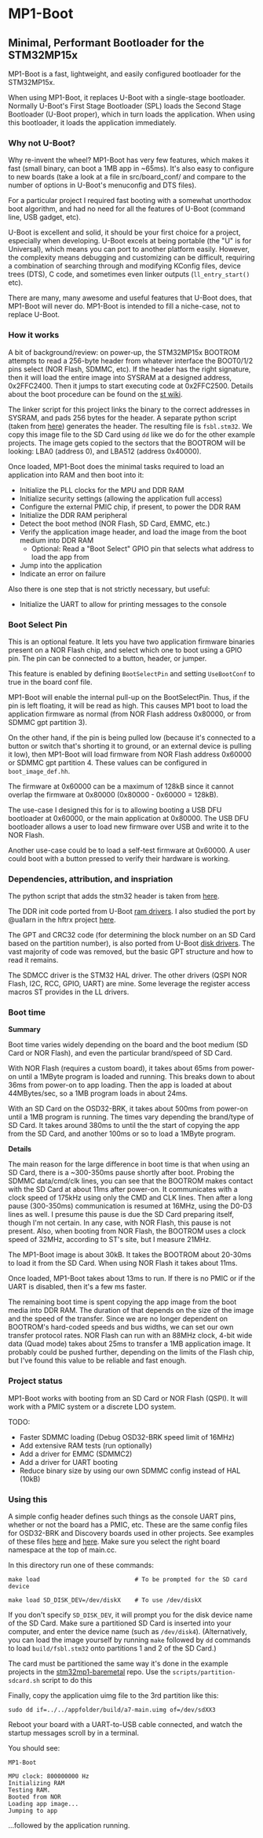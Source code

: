 # MP1-Boot 

## Minimal, Performant Bootloader for the STM32MP15x

MP1-Boot is a fast, lightweight, and easily configured bootloader for the
STM32MP15x.

When using MP1-Boot, it replaces U-Boot with a single-stage bootloader.
Normally U-Boot's First Stage Bootloader (SPL) loads the Second Stage
Bootloader (U-Boot proper), which in turn loads the application. When using
this bootloader, it loads the application immediately.

### Why not U-Boot?

Why re-invent the wheel? MP1-Boot has very few features, which makes it fast
(small binary, can boot a 1MB app in ~65ms). It's also easy to configure to new
boards (take a look at a file in src/board_conf/ and compare to the number of
options in U-Boot's menuconfig and DTS files).

For a particular project I required fast booting with a somewhat
unorthodox boot algorithm, and had no need for all the features of U-Boot
(command line, USB gadget, etc).

U-Boot is excellent and solid, it should be your first choice for a project,
especially when developing. U-Boot excels at being portable (the "U" is for
Universal), which means you can port to another platform easily. However, the
complexity means debugging and customizing can be difficult, requiring a
combination of searching through and modifying KConfig files, device trees
(DTS), C code, and sometimes even linker outputs (`ll_entry_start()` etc).

There are many, many awesome and useful features that U-Boot does, that
MP1-Boot will never do. MP1-Boot is intended to fill a niche-case, not to
replace U-Boot.

### How it works

A bit of background/review: on power-up, the STM32MP15x BOOTROM attempts to
read a 256-byte header from whatever interface the BOOT0/1/2 pins select (NOR
Flash, SDMMC, etc). If the header has the right signature, then it will load
the entire image into SYSRAM at a designed address, 0x2FFC2400. Then it jumps
to start executing code at 0x2FFC2500. Details about the boot procedure can be
found on the [st
wiki](https://wiki.st.com/stm32mpu/wiki/STM32_MPU_ROM_code_overview).

The linker script for this project links the binary to the correct addresses in
SYSRAM, and pads 256 bytes for the header. A separate python script (taken from
[here](https://github.com/WerWolv/STM32MP1OS)) generates the header. The resulting
file is `fsbl.stm32`. We copy this image file to the SD Card using `dd` like we
do for the other example projects. The image gets copied to the sectors that
the BOOTROM will be looking: LBA0 (address 0), and LBA512 (address 0x40000).

Once loaded, MP1-Boot does the minimal tasks required to load an application into
RAM and then boot into it:

  - Initialize the PLL clocks for the MPU and DDR RAM
  - Initialize security settings (allowing the application full access)
  - Configure the external PMIC chip, if present, to power the DDR RAM
  - Initialize the DDR RAM peripheral
  - Detect the boot method (NOR Flash, SD Card, EMMC, etc.)
  - Verify the application image header, and load the image from the boot
	medium into DDR RAM
    * Optional: Read a "Boot Select" GPIO pin that selects what address to load the app from
  - Jump into the application 
  - Indicate an error on failure

Also there is one step that is not strictly necessary, but useful:

  - Initialize the UART to allow for printing messages to the console

### Boot Select Pin

This is an optional feature. It lets you have two application firmware binaries
present on a NOR Flash chip, and select which one to boot using a GPIO pin.
The pin can be connected to a button, header, or jumper.

This feature is enabled by defining `BootSelectPin` and setting `UseBootConf` to
true in the board conf file.

MP1-Boot will enable the internal pull-up on the BootSelectPin. Thus, if the
pin is left floating, it will be read as high. This causes MP1 boot to load
the application firmware as normal (from NOR Flash address 0x80000, or from
SDMMC gpt partition 3).

On the other hand, if the pin is being pulled low (because it's connected to a 
button or switch that's shorting it to ground, or an external device is pulling it low),
then MP1-Boot will load firmware from NOR Flash address 0x60000 or SDMMC 
gpt partition 4. These values can be configured in `boot_image_def.hh`.

The firmware at 0x60000 can be a maximum of 128kB since it cannot
overlap the firmware at 0x80000 (0x80000 - 0x60000 = 128kB). 

The use-case I designed this for is to allowing booting a USB DFU bootloader at
0x60000, or the main application at 0x80000. The USB DFU bootloader allows a
user to load new firmware over USB and write it to the NOR Flash.

Another use-case could be to load a self-test firmware at 0x60000. A user could
boot with a button pressed to verify their hardware is working.



### Dependencies, attribution, and inspriation

The python script that adds the stm32 header is taken from
[here](https://github.com/WerWolv/STM32MP1OS/blob/master/fsbl/fix_header.py).

The DDR init code ported from U-Boot [ram
drivers](https://github.com/u-boot/u-boot/tree/master/drivers/ram/stm32mp1). I
also studied the port by @ua1arn in the hftrx project
[here](https://github.com/ua1arn/hftrx/blob/master/src/sdram/sdram.c).

The GPT and CRC32 code (for determining the block number on an SD Card based on
the partition number), is also ported from U-Boot
[disk drivers](https://github.com/u-boot/u-boot/blob/master/disk/part_efi.c).
The vast majority of code was removed, but the basic GPT structure and how to
read it remains.

The SDMCC driver is the STM32 HAL driver. The other drivers (QSPI NOR Flash,
I2C, RCC, GPIO, UART) are mine. Some leverage the register access macros ST
provides in the LL drivers.

### Boot time

**Summary**
	
Boot time varies widely depending on the board and the boot medium (SD Card or
NOR Flash), and even the particular brand/speed of SD Card.

With NOR Flash (requires a custom board), it takes about 65ms from power-on
until a 1MByte program is loaded and running. This breaks down to about 36ms
from power-on to app loading. Then the app is loaded at about 44MBytes/sec, so
a 1MB program loads in about 24ms.

With an SD Card on the OSD32-BRK, it takes about 500ms from power-on until a
1MB program is running. The times vary depending the brand/type of SD Card. It
takes around 380ms to until the the start of copying the app from the SD Card,
and another 100ms or so to load a 1MByte program.

**Details**

The main reason for the large difference in boot time is that when using an SD Card,
there is a ~300-350ms pause shortly after boot. Probing the SDMMC data/cmd/clk lines, 
you can see that the BOOTROM makes contact with the SD Card at about 11ms after power-on.
It communicates with a clock speed of 175kHz using only the CMD and CLK lines. Then
after a long pause (300-350ms) communication is resumed at 16MHz, using the D0-D3 lines
as well. I presume this pause is due the SD Card preparing itself, though I'm not certain.
In any case, with NOR Flash, this pause is not present. Also, when booting from NOR Flash,
the BOOTROM uses a clock speed of 32MHz, according to ST's site, but I measure
21MHz.

The MP1-Boot image is about 30kB. It takes the BOOTROM about 20-30ms to load it from
the SD Card. When using NOR Flash it takes about 11ms.

Once loaded, MP1-Boot takes about 13ms to run. If there is no PMIC or if the UART
is disabled, then it's a few ms faster.

The remaining boot time is spent copying the app image from the boot media into
DDR RAM. The duration of that depends on the size of the image and the speed of
the transfer. Since we are no longer dependent on BOOTROM's hard-coded speeds
and bus widths, we can set our own transfer protocol rates. NOR Flash can run
with an 88MHz clock, 4-bit wide data (Quad mode) takes about 25ms to transfer a
1MB application image. It probably could be pushed further, depending on the limits
of the Flash chip, but I've found this value to be reliable and fast enough.


### Project status

MP1-Boot works with booting from an SD Card or NOR Flash (QSPI). It will work with
a PMIC system or a discrete LDO system. 

TODO:

  * Faster SDMMC loading (Debug OSD32-BRK speed limit of 16MHz)
  * Add extensive RAM tests (run optionally)
  * Add a driver for EMMC (SDMMC2)
  * Add a driver for UART booting
  * Reduce binary size by using our own SDMMC config instead of HAL (10kB)


### Using this

A simple config header defines such things as the console UART pins, whether or not the
board has a PMIC, etc. These are the same config files for OSD32-BRK and
Discovery boards used in other projects. See examples of these files
[here](examples/shared/osd32brk_conf.hh) and [here](stm32disco_conf.hh). Make
sure you select the right board namespace at the top of main.cc.

In this directory run one of these commands:

```
make load                           # To be prompted for the SD card device

make load SD_DISK_DEV=/dev/diskX    # To use /dev/diskX
```

If you don't specify `SD_DISK_DEV`, it will prompt you for the disk device name
of the SD Card. Make sure a partitioned SD Card is inserted into your computer,
and enter the device name (such as `/dev/disk4`). 
(Alternatively, you can load the image yourself by running `make` followed by
`dd` commands to load `build/fsbl.stm32` onto partitions 1 and 2 of the SD
Card.)

The card must be partitioned the same way it's done in the example
projects in the [stm32mp1-baremetal](https://github.com/4ms/stm32mp1-baremetal) repo.
Use the `scripts/partition-sdcard.sh` script to do this

Finally, copy the application uimg file to the 3rd partition like this:

```
sudo dd if=../../appfolder/build/a7-main.uimg of=/dev/sdXX3
```

Reboot your board with a UART-to-USB cable connected, and watch the startup
messages scroll by in a terminal.

You should see:

```
MP1-Boot

MPU clock: 800000000 Hz
Initializing RAM
Testing RAM.
Booted from NOR
Loading app image...
Jumping to app
```

...followed by the application running.



